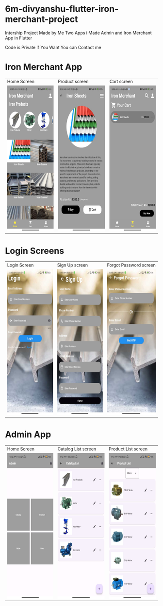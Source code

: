 # 6m-divyanshu-flutter-iron-merchant-project

Intership Project Made by Me Two Apps i Made Admin and Iron Merchant App in Flutter 


Code is Private if You Want You can Contact me 

<h1>Iron Merchant App</h1>
<table>
  <tr>
    <td>Home Screen</td>
     <td>Product screen</td>
     <td>Cart screen</td>
  </tr>
  <tr>
    <td><img src="Project Pics/Home.jpeg" width=270 height=480></td>
    <td><img src="Project Pics/ProductScreen.jpeg" width=270 height=480></td>
    <td><img src="Project Pics/Cart.jpeg" width=270 height=480></td>
  </tr>
 </table>
 <h1>Login Screens</h1>
<table>
  <tr>
    <td>Login Screen</td>
     <td>Sign Up screen</td>
     <td>Forgot Password screen</td>
  </tr>
  <tr>
    <td><img src="Project Pics/Login .jpeg" width=270 height=480></td>
    <td><img src="Project Pics/Sign.jpeg" width=270 height=480></td>
    <td><img src="Project Pics/Forgot Password.jpeg" width=270 height=480></td>
  </tr>
 </table>
 <h1>Admin App </h1>
<table>
  <tr>
    <td>Home Screen</td>
     <td>Catalog List screen</td>
     <td>Product List screen</td>
  </tr>
  <tr>
    <td><img src="Project Pics/Admin.jpeg" width=270 height=480></td>
    <td><img src="Project Pics/Catalog.jpeg" width=270 height=480></td>
    <td><img src="Project Pics/product.jpeg" width=270 height=480></td>
  </tr>
 </table>


